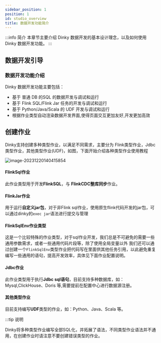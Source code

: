 ```yaml
---
sidebar_position: 1
position: 1
id: studio_overview
title: 数据开发功能简介
---
```


:::info 简介
本章节主要介绍 Dinky 数据开发的基本设计理念，以及如何使用 Dinky 数据开发功能。
:::

## 数据开发引导

### 数据开发功能介绍

Dinky 数据开发功能主要包括：
- 基于 普通 DB 的SQL 的数据开发与调试和运行
- 基于 Flink SQL/Flink Jar 任务的开发与调试和运行
- 基于 Python/Java/Scala 的 UDF 开发与调试和运行
- 根据作业类型自动渲染数据开发界面,使得页面交互更加友好,开发更加高效



## 创建作业

Dinky支持创建多种类型作业，以满足不同需求，主要分为 Flink类型作业，Jdbc类型作业，其他类型作业(UDF)，如图，下面开始介绍各种类型作业使用教程

![image-20231220140415854](http://pic.dinky.org.cn/dinky/docs/test/202312201404899.png)

#### FlinkSql作业

此作业类型用于开发**FlinkSQL**，与 **FlinkCDC整库同步**作业。

#### FlinkJar作业

用于运行**自定义jar包**，对于非Flink sql作业，使用原生flink代码开发的jar包，可以通过dinky的`exec jar`语法进行提交与管理

#### FlinkSqlEnv作业类型

这是一个比较特殊的作业类型，对于sql作业开发，我们总是不可避免的需要一些通用参数需求，或者一些通用代码片段等，除了使用全局变量以外
我们还可以通过创建一个`FlinkSqlEnv`类型作业把代码写在里面供其他任务引用，以此避免重复编写一些通用的语句，提高开发效率，具体见下面作业配置说明。

[//]: # (![image-20231220141323767]&#40;http://pic.dinky.org.cn/dinky/docs/test/202312201413831.png&#41;)

[//]: # (可在此处对FlinkSqlEnv作业创建的catalog进行选择)

[//]: # (![image-20231220141416725]&#40;http://pic.dinky.org.cn/dinky/docs/test/202312201414788.png&#41;)

#### Jdbc作业

此作业类型用于执行**Jdbc sql语句**，目前支持多种数据库，如：Mysql,ClickHouse、Doris 等,需要提前在配置中心进行数据源注册。

#### 其他类型作业

目前支持编写**UDF**类型的作业，如：Python、Java、Scala 等。

:::tip 说明

Dinky将多种类型作业编写全部SQL化，并拓展了语法，不同类型作业语法并不通用，在创建作业时请注意不要创建错误类型的作业。
